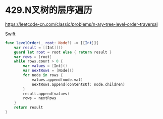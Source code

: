 # 429.N叉树的层序遍历

<https://leetcode-cn.com/classic/problems/n-ary-tree-level-order-traversal>

Swift

```swift
func levelOrder(_ root: Node?) -> [[Int]]{
    var result = [[Int]]()
    guard let root = root else { return result }
    var rows = [root]
    while rows.count > 0 {
        var values = [Int]()
        var nextRows = [Node]()
        for node in rows {
            values.append(node.val)
            nextRows.append(contentsOf: node.children)
        }
        result.append(values)
        rows = nextRows
    }
    return result
}
```